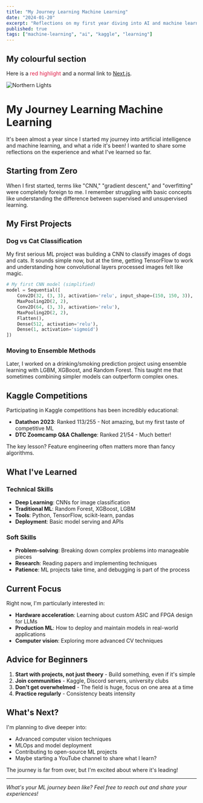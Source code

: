 ```yaml
---
title: "My Journey Learning Machine Learning"
date: "2024-01-20"
excerpt: "Reflections on my first year diving into AI and machine learning, from CNN projects to Kaggle competitions."
published: true
tags: ["machine-learning", "ai", "kaggle", "learning"]
---
```


## My colourful section

Here is a <span style="color:#e11d48;">red highlight</span> and a normal link to [Next.js](https://nextjs.org).

![Northern Lights](https://images.unsplash.com/photo-1519681393784-d120267933ba?w=1200)

# My Journey Learning Machine Learning

It's been almost a year since I started my journey into artificial intelligence and machine learning, and what a ride it's been! I wanted to share some reflections on the experience and what I've learned so far.

## Starting from Zero

When I first started, terms like "CNN," "gradient descent," and "overfitting" were completely foreign to me. I remember struggling with basic concepts like understanding the difference between supervised and unsupervised learning.

## My First Projects

### Dog vs Cat Classification

My first serious ML project was building a CNN to classify images of dogs and cats. It sounds simple now, but at the time, getting TensorFlow to work and understanding how convolutional layers processed images felt like magic.

```python
# My first CNN model (simplified)
model = Sequential([
    Conv2D(32, (3, 3), activation='relu', input_shape=(150, 150, 3)),
    MaxPooling2D(2, 2),
    Conv2D(64, (3, 3), activation='relu'),
    MaxPooling2D(2, 2),
    Flatten(),
    Dense(512, activation='relu'),
    Dense(1, activation='sigmoid')
])
```

### Moving to Ensemble Methods

Later, I worked on a drinking/smoking prediction project using ensemble learning with LGBM, XGBoost, and Random Forest. This taught me that sometimes combining simpler models can outperform complex ones.

## Kaggle Competitions

Participating in Kaggle competitions has been incredibly educational:

- **Datathon 2023**: Ranked 113/255 - Not amazing, but my first taste of competitive ML
- **DTC Zoomcamp Q&A Challenge**: Ranked 21/54 - Much better!

The key lesson? Feature engineering often matters more than fancy algorithms.

## What I've Learned

### Technical Skills

- **Deep Learning**: CNNs for image classification
- **Traditional ML**: Random Forest, XGBoost, LGBM
- **Tools**: Python, TensorFlow, scikit-learn, pandas
- **Deployment**: Basic model serving and APIs

### Soft Skills

- **Problem-solving**: Breaking down complex problems into manageable pieces
- **Research**: Reading papers and implementing techniques
- **Patience**: ML projects take time, and debugging is part of the process

## Current Focus

Right now, I'm particularly interested in:

- **Hardware acceleration**: Learning about custom ASIC and FPGA design for LLMs
- **Production ML**: How to deploy and maintain models in real-world applications
- **Computer vision**: Exploring more advanced CV techniques

## Advice for Beginners

1. **Start with projects, not just theory** - Build something, even if it's simple
2. **Join communities** - Kaggle, Discord servers, university clubs
3. **Don't get overwhelmed** - The field is huge, focus on one area at a time
4. **Practice regularly** - Consistency beats intensity

## What's Next?

I'm planning to dive deeper into:

- Advanced computer vision techniques
- MLOps and model deployment
- Contributing to open-source ML projects
- Maybe starting a YouTube channel to share what I learn?

The journey is far from over, but I'm excited about where it's leading!

---

_What's your ML journey been like? Feel free to reach out and share your experiences!_
